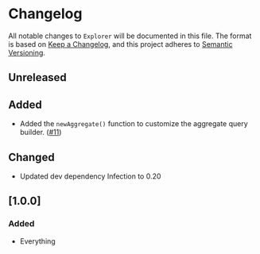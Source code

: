 # Changelog

All notable changes to `Explorer` will be documented in this file.
The format is based on [Keep a Changelog](https://keepachangelog.com/en/1.0.0/),
and this project adheres to [Semantic Versioning](https://semver.org/spec/v2.0.0.html).

## Unreleased

## Added
- Added the `newAggregate()` function to customize the aggregate query builder. ([#11](https://github.com/Jeroen-G/Explorer/pull/11))

## Changed
- Updated dev dependency Infection to 0.20

## [1.0.0]

### Added
- Everything
